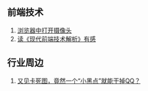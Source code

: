 ## 前端技术

1. [浏览器中打开摄像头](https://www.cnblogs.com/zzmiaow/p/9033894.html)
2. [读《现代前端技术解析》有感](https://www.cnblogs.com/st-leslie/p/8983006.html)

## 行业周边

1. [又见卡死图，竟然一个“小黑点”就能干掉QQ？](http://www.freebuf.com/articles/system/171435.html)




